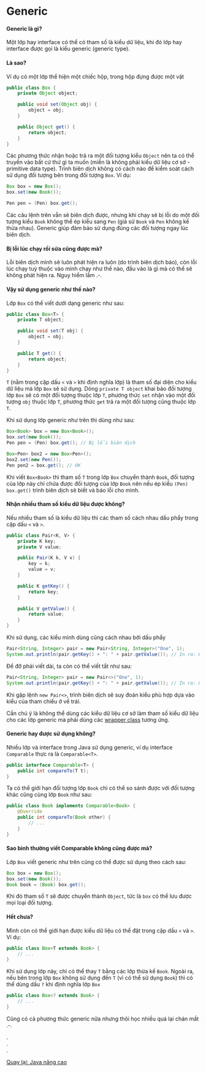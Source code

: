 # Generic

#### Generic là gì?

Một lớp hay interface có thể có tham số là kiểu dữ liệu, khi đó lớp hay interface được gọi là kiểu generic (generic type).

#### Là sao?

Ví dụ có một lớp thể hiện một chiếc hộp, trong hộp đựng được một vật

```java
public class Box {
    private Object object;

    public void set(Object obj) {
        object = obj;
    }

    public Object get() {
        return object;
    }
}
```

Các phương thức nhận hoặc trả ra một đối tượng kiểu `Object` nên ta có thể truyền vào bất cứ thứ gì ta muốn (miễn là không phải kiểu dữ liệu cơ sở - primitive data type). Trình biên dịch không có cách nào để kiểm soát cách sử dụng đối tượng bên trong đối tượng `Box`. Ví dụ:

```java
Box box = new Box();
box.set(new Book());

Pen pen = (Pen) box.get();
```

Các câu lệnh trên vẫn sẽ biên dịch được, nhưng khi chạy sẽ bị lỗi do một đối tượng kiểu `Book` không thể ép kiểu sang `Pen` (giả sử `Book` và `Pen` không kế thừa nhau). Generic giúp đảm bảo sử dụng đúng các đối tượng ngay lúc biên dịch.

#### Bị lỗi lúc chạy rồi sửa cũng được mà?

Lỗi biên dịch mình sẽ luôn phát hiện ra luôn (do trình biên dịch báo), còn lỗi lúc chạy tuỳ thuộc vào mình chạy như thế nào, đầu vào là gì mà có thể sẽ không phát hiện ra. Nguy hiểm lắm .-.

#### Vậy sử dụng generic như thế nào?

Lớp `Box` có thể viết dưới dạng generic như sau:

```java
public class Box<T> {
    private T object;

    public void set(T obj) {
        object = obj;
    }

    public T get() {
        return object;
    }
}
```

`T` (nằm trong cặp dấu `<` và `>` khi định nghĩa lớp) là tham số đại diện cho kiểu dữ liệu mà lớp `Box` sẽ sử dụng. Dòng `private T object` khai báo đối tượng lớp `Box` sẽ có một đối tượng thuộc lớp `T`, phương thức `set` nhận vào một đối tượng `obj` thuộc lớp `T`, phương thức `get` trả ra một đối tượng cũng thuộc lớp `T`.

Khi sử dụng lớp generic như trên thì dùng như sau:

```java
Box<Book> box = new Box<Book>();
box.set(new Book());
Pen pen = (Pen) box.get(); // Bị lỗi biên dịch

Box<Pen> box2 = new Box<Pen>();
box2.set(new Pen());
Pen pen2 = box.get(); // OK
```

Khi viết `Box<Book>` thì tham số `T` trong lớp `Box` chuyển thành `Book`, đối tượng của lớp này chỉ chứa được đối tượng của lớp `Book` nên nếu ép kiểu `(Pen) box.get()` trình biên dịch sẽ biết và báo lỗi cho mình.

#### Nhận nhiều tham số kiểu dữ liệu được không?

Nếu nhiều tham số là kiểu dữ liệu thì các tham số cách nhau dấu phẩy trong cặp dấu `<` và `>`.

```java
public class Pair<K, V> {
    private K key;
    private V value;

    public Pair(K k, V v) {
        key = k;
        value = v;
    }

    public K getKey() {
        return key;
    }

    public V getValue() {
        return value;
    }
}
```

Khi sử dụng, các kiểu mình dùng cũng cách nhau bởi dấu phẩy

```java
Pair<String, Integer> pair = new Pair<String, Integer>("One", 1);
System.out.println(pair.getKey() + ": " + pair.getValue()); // In ra: One: 1
```

Để đỡ phải viết dài, ta còn có thể viết tắt như sau:

```java
Pair<String, Integer> pair = new Pair<>("One", 1);
System.out.println(pair.getKey() + ": " + pair.getValue()); // In ra: One: 1
```

Khi gặp lệnh `new Pair<>`, trình biên dịch sẽ suy đoán kiểu phù hợp dựa vào kiểu của tham chiếu ở vế trái.

Cần chú ý là không thể dùng các kiểu dữ liệu cơ sở làm tham số kiểu dữ liệu cho các lớp generic mà phải dùng các [wrapper class](../../terminology.md#wrapper-class) tương ứng.

#### Generic hay được sử dụng không?

Nhiều lớp và interface trong Java sử dụng generic, ví dụ interface `Comparable` thực ra là `Comparable<T>`.

```java
public interface Comparable<T> {
    public int compareTo(T t);
}
```

Ta có thể giới hạn đối tượng lớp `Book` chỉ có thể so sánh được với đối tượng khác cũng cùng lớp `Book` như sau:

```java
public class Book implements Comparable<Book> {
    @Override
    public int compareTo(Book other) {
        // ...
    }
}
```

#### Sao bình thường viết Comparable không cũng được mà?

Lớp `Box` viết generic như trên cũng có thể được sử dụng theo cách sau:

```java
Box box = new Box();
box.set(new Book());
Book book = (Book) box.get();
```

Khi đó tham số `T` sẽ được chuyển thành `Object`, tức là `box` có thể lưu được mọi loại đối tượng.

#### Hết chưa?

Mình còn có thể giới hạn được kiểu dữ liệu có thể đặt trong cặp dấu `<` và `>`. Ví dụ:

```java
public class Box<T extends Book> {
    // ...
}
```

Khi sử dụng lớp này, chỉ có thể thay `T` bằng các lớp thừa kế `Book`. Ngoài ra, nếu bên trong lớp `Box` không sử dụng đến `T` (vì có thể sử dụng `Book`) thì có thể dùng dấu `?` khi định nghĩa lớp `Box`

```java
public class Box<? extends Book> {
    // ...
}
```

Cũng có cả phương thức generic nữa nhưng thôi học nhiều quá lại chán mất .-.

.  
.  
.  

[Quay lại: Java nâng cao](..)
